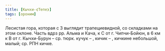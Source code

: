 ```yaml
---
title: [Кычхи-❮Тепе❯]
tags: [ороним]
---
```


Лесистая гора, которая с З выглядит трапециевидной, со складками на этом склоне.
Часть вдрз рр. Альма и Кача, к С от г. Чипчи-Бойюн, в 6 км к В от г. Кычхи-Бурун
– ср. тюрк. кучук – , кичик – , кичкине небольшой, малый; ср. РПН кичке.
